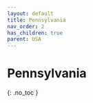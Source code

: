 ```yaml
---
layout: default
title: Pennsylvania
nav_order: 2
has_children: true
parent: USA
---
```


# Pennsylvania

{: .no\_toc }

